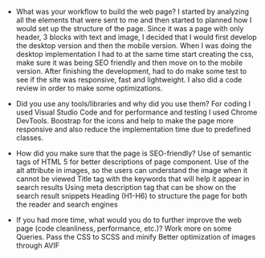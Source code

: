 - What was your workflow to build the web page?
I started by analyzing all the elements that were sent to me and then started to planned how I would set up the structure of the page.
Since it was a page with only header, 3 blocks with text and image, I decided that I would first develop the desktop version and then the mobile version. 
When I was doing the desktop implementation I had to at the same time start creating the css, make sure it was being SEO friendly and then move on to the mobile version. 
After finishing the development, had to do make some test to see if the site was responsive, fast and lightweight. I also did a code review in order to make some optimizations.

- Did you use any tools/libraries and why did you use them?
For coding I used Visual Studio Code and for performance and testing I used Chrome DevTools. 
Boostrap for the icons and help to make the page more responsive and also reduce the implementation time due to predefined classes. 

- How did you make sure that the page is SEO-friendly?
Use of semantic tags of HTML 5 for better descriptions of page component.
Use of the alt attribute in images, so the users can understand the image when it cannot be viewed
Title tag with the keywords that will help it appear in search results
Using meta description tag that can be show on the search result snippets
Heading (H1-H6) to structure the page for both the reader and search engines 

- If you had more time, what would you do to further improve the web page (code cleanliness, performance, etc.)?
Work more on some Queries. 
Pass the CSS to SCSS and minify
Better optimization of images through AVIF
